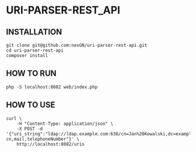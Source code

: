 # URI-PARSER-REST_API

## INSTALLATION

```
git clone git@github.com:nexGN/uri-parser-rest-api.git
cd uri-parser-rest-api
composer install
```

## HOW TO RUN

```
php -S localhost:8082 web/index.php
```

## HOW TO USE

```
curl \
    -H "Content-Type: application/json" \
    -X POST -d '{"uri_string":"ldap://ldap.example.com:636/cn=Jan%20Kowalski,dc=example,dc=com?cn,mail,telephoneNumber"}' \
    http://localhost:8082/uris
```
